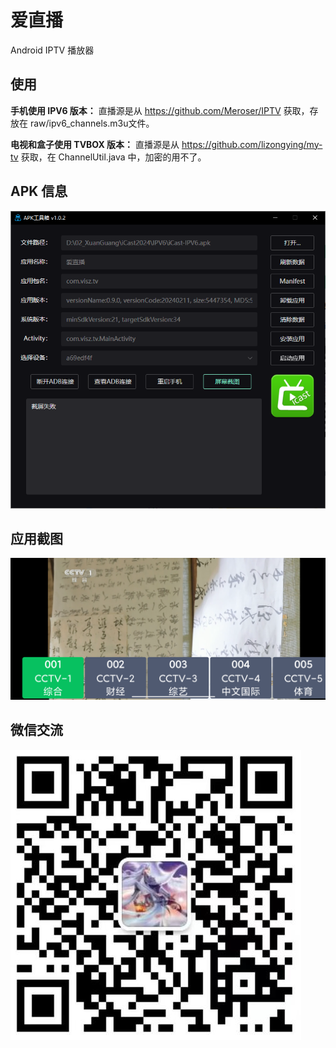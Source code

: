 # 爱直播

Android IPTV 播放器

## 使用

**手机使用 IPV6 版本：**
直播源是从 https://github.com/Meroser/IPTV 获取，存放在 raw/ipv6_channels.m3u文件。

**电视和盒子使用 TVBOX 版本：**
直播源是从 https://github.com/lizongying/my-tv 获取，在 ChannelUtil.java 中，加密的用不了。

## APK 信息
![image](./images/apk_info.png)

## 应用截图
![image](./images/cctv1.png)

## 微信交流
![image](./images/qrcode-spzs.jpg)

